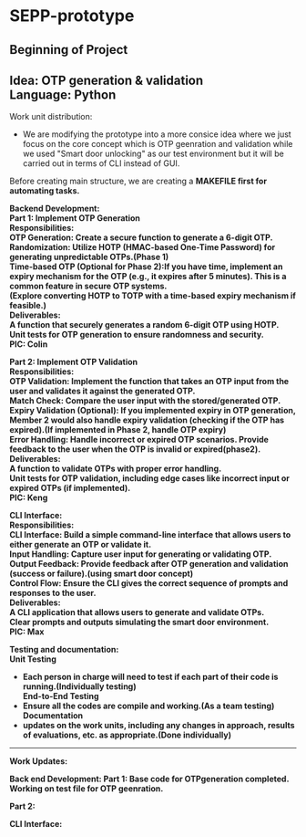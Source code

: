 # SEPP-prototype
Beginning of Project
---------------------------------------
Idea: OTP generation & validation<br>
Language: Python<br>
---------------------------------------
Work unit distribution:
* We are modifying the prototype into a more consice idea where we just focus on the core concept which is OTP geenration and validation while we used "Smart door unlocking" as our test environment but it will be carried out in terms of CLI instead of GUI.

Before creating main structure, we are creating a <strong>MAKEFILE<strong> first for automating tasks.

<strong>Backend Development:</strong><br>
Part 1: Implement OTP Generation<br>
Responsibilities:<br>
OTP Generation: Create a secure function to generate a 6-digit OTP.<br>
Randomization: Utilize HOTP (HMAC-based One-Time Password) for generating unpredictable OTPs.(Phase 1)<br>
Time-based OTP (Optional for Phase 2):If you have time, implement an expiry mechanism for the OTP (e.g., it expires after 5 minutes). This is a common feature in secure OTP systems.<br>(Explore converting HOTP to TOTP with a time-based expiry mechanism if feasible.)<br>
Deliverables:<br>
A function that securely generates a random 6-digit OTP using HOTP.<br>
Unit tests for OTP generation to ensure randomness and security.<br>
PIC: Colin <br>

Part 2: Implement OTP Validation<br>
Responsibilities:<br>
OTP Validation: Implement the function that takes an OTP input from the user and validates it against the generated OTP.<br>
Match Check: Compare the user input with the stored/generated OTP.<br>
Expiry Validation (Optional): If you implemented expiry in OTP generation, Member 2 would also handle expiry validation (checking if the OTP has expired).(If implemented in Phase 2, handle OTP expiry)<br>
Error Handling: Handle incorrect or expired OTP scenarios. Provide feedback to the user when the OTP is invalid or expired(phase2).<br>
Deliverables:<br>
A function to validate OTPs with proper error handling.<br>
Unit tests for OTP validation, including edge cases like incorrect input or expired OTPs (if implemented).<br>
PIC: Keng <br>

<strong>CLI Interface:</strong><br>
Responsibilities:<br>
CLI Interface: Build a simple command-line interface that allows users to either generate an OTP or validate it.<br>
Input Handling: Capture user input for generating or validating OTP.<br>
Output Feedback: Provide feedback after OTP generation and validation (success or failure).(using smart door concept)<br>
Control Flow: Ensure the CLI gives the correct sequence of prompts and responses to the user.<br>
Deliverables:<br>
A CLI application that allows users to generate and validate OTPs.<br>
Clear prompts and outputs simulating the smart door environment.<br>
PIC: Max <br>

<strong>Testing and documentation:</strong><br>
Unit Testing<br>
* Each person in charge will need to test if each part of their code is running.(Individually testing)<br>
End-to-End Testing<br>
* Ensure all the codes are compile and working.(As a team testing)<br>
Documentation<br>
* updates on the work units, including any changes in approach, results of evaluations, etc. as appropriate.(Done individually)<br>

---------------------------------------
Work Updates:

Back end Development:
Part 1:
Base code for OTPgeneration completed. Working on test file for OTP geenration.




Part 2:



CLI Interface:
